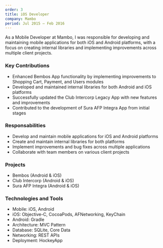```yaml
---
order: 3
title: iOS Developer
company: Mambo
period: Jul 2015 — Feb 2016
---
```


As a Mobile Developer at Mambo, I was responsible for developing and maintaining mobile applications for both iOS and Android platforms, with a focus on creating internal libraries and implementing improvements across multiple client projects.

### Key Contributions
- Enhanced Bembos App functionality by implementing improvements to Shopping Cart, Payment, and Users modules
- Developed and maintained internal libraries for both Android and iOS platforms
- Successfully updated the Club Intercorp Legacy App with new features and improvements
- Contributed to the development of Sura AFP Integra App from initial stages

### Responsabilities
- Develop and maintain mobile applications for iOS and Android platforms
- Create and maintain internal libraries for both platforms
- Implement improvements and bug fixes across multiple applications
- Collaborate with team members on various client projects

### Projects
- Bembos (Android & iOS)
- Club Intercorp (Android & iOS)
- Sura AFP Integra (Android & iOS)

### Technologies and Tools
- Mobile: iOS, Android
- iOS: Objective-C, CocoaPods, AFNetworking, KeyChain
- Android: Gradle
- Architecture: MVC Pattern
- Database: SQLite, Core Data
- Networking: REST APIs
- Deployment: HockeyApp